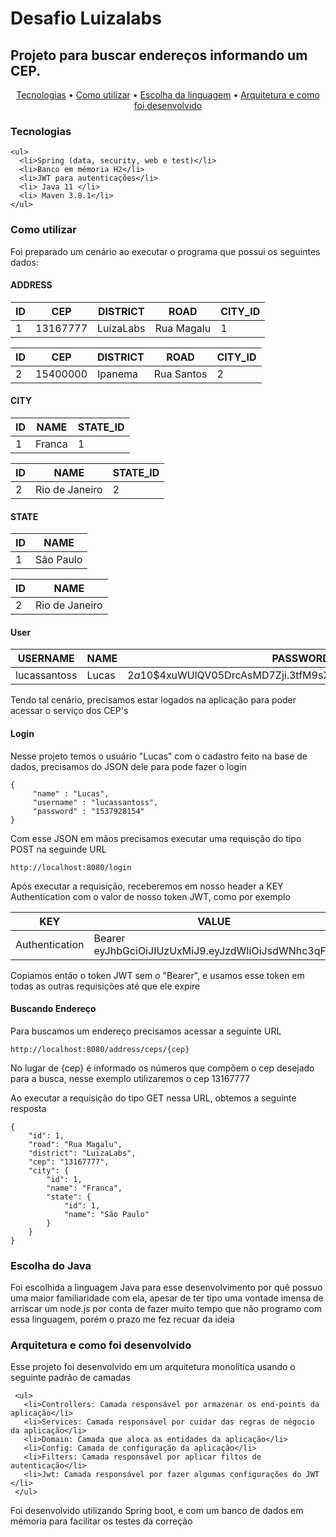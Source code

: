 # Desafio Luizalabs

## Projeto para buscar endereços informando um CEP.

<p align="center">
 <a href="#tecnologias">Tecnologias</a> • 
 <a href="#comoUsar">Como utilizar</a> •
 <a href="#java">Escolha da linguagem</a> •
 <a href="#arq">Arquitetura e como foi desenvolvido</a>
</p>

<h3 id="tecnologias"> Tecnologias </h3>

    <ul>
      <li>Spring (data, security, web e test)</li>
      <li>Banco em mémoria H2</li>
      <li>JWT para autenticações</li>
      <li> Java 11 </li>
      <li> Maven 3.8.1</li>
    </ul>


<h3 id="comoUsar"> Como utilizar </h3>

<p>Foi preparado um cenário ao executar o programa que possui os seguintes dados: </p>

<h4> ADDRESS </h4>

| ID | CEP | DISTRICT | ROAD | CITY_ID
| ------------ | ------------- | ------------- | ------------- |  ------------- |
| 1 | 13167777 | LuizaLabs | Rua Magalu | 1 |

| ID | CEP | DISTRICT | ROAD | CITY_ID
| ------------ | ------------- | ------------- | ------------- |  ------------- |
| 2 | 15400000 | Ipanema | Rua Santos | 2 |

<h4> CITY </h4>

| ID | NAME | STATE_ID 
| ------------ | ------------- | ------------- |
| 1 | Franca | 1 | 

| ID | NAME | STATE_ID 
| ------------ | ------------- | ------------- |
| 2 | Rio de Janeiro | 2 | 

<h4> STATE </h4>

| ID | NAME | 
| ------------ | ------------- | 
| 1 | São Paulo |


| ID | NAME | 
| ------------ | ------------- | 
| 2 | Rio de Janeiro |

<h4> User </h4>

| USERNAME | NAME | PASSWORD 
| ------------ | ------------- | ------------- |
| lucassantoss | Lucas | $2a$10$4xuWUlQV05DrcAsMD7Zji.3tfM9sX25hjs5JDX43q3ajmDbb2jMRy | 


<p>Tendo tal cenário, precisamos estar logados na aplicação para poder acessar o serviço dos CEP's</p>

<h4> Login </h4>

<p>Nesse projeto temos o usuário "Lucas" com o cadastro feito na base de dados, precisamos do JSON dele para pode fazer o login</p>

    {
         "name" : "Lucas",
         "username" : "lucassantoss",
         "password" : "1537928154"
    }
    
<p> Com esse JSON em mãos precisamos executar uma requisção do tipo POST na seguinde URL </p>
          
    http://localhost:8080/login
    
<p> Após executar a requisição, receberemos em nosso header a KEY Authentication com o valor de nosso token JWT, como por exemplo </p>

| KEY | VALUE | 
| ------------ | ------------- | 
| Authentication | Bearer eyJhbGciOiJIUzUxMiJ9.eyJzdWIiOiJsdWNhc3qF...  |

<p> Copiamos então o token JWT sem o "Bearer", e usamos esse token em todas as outras requisições até que ele expire </p>

<h4> Buscando Endereço </h4>

<p> Para buscamos um endereço precisamos acessar a seguinte URL </p>
        
    http://localhost:8080/address/ceps/{cep}
    
<p> No lugar de {cep} é informado os números que compõem o cep desejado para a busca, nesse exemplo utilizaremos o cep 13167777 </p>
<p> Ao executar a requisição do tipo GET nessa URL, obtemos a seguinte resposta </p>


    {
        "id": 1,
        "road": "Rua Magalu",
        "district": "LuizaLabs",
        "cep": "13167777",
        "city": {
            "id": 1,
            "name": "Franca",
            "state": {
                "id": 1,
                "name": "São Paulo"
            }
        }
    }
    
    
<h3 id="java"> Escolha do Java </h3>

<p> Foi escolhida a linguagem Java para esse desenvolvimento por quê possuo uma maior familiaridade com ela, apesar de ter tipo uma vontade imensa de arriscar um node.js por conta de fazer muito tempo que não programo com essa linguagem, porém o prazo me fez recuar da ideia </p>

<h3 id="arq"> Arquitetura e como foi desenvolvido </h3>
<p> Esse projeto foi desenvolvido em um arquitetura monolítica usando o seguinte padrão de camadas</p>

     <ul>
       <li>Controllers: Camada responsável por armazenar os end-points da aplicação</li>
       <li>Services: Camada responsável por cuidar das regras de négocio da aplicação</li>
       <li>Domain: Camada que aloca as entidades da aplicação</li>
       <li>Config: Camada de configuração da aplicação</li>
       <li>Filters: Camada responsável por aplicar filtos de autenticação</li>
       <li>Jwt: Camada responsável por fazer algumas configurações do JWT </li>
     </ul>
     
  <p> Foi desenvolvido utilizando Spring boot, e com um banco de dados em mémoria para facilitar os testes da correção </p>

